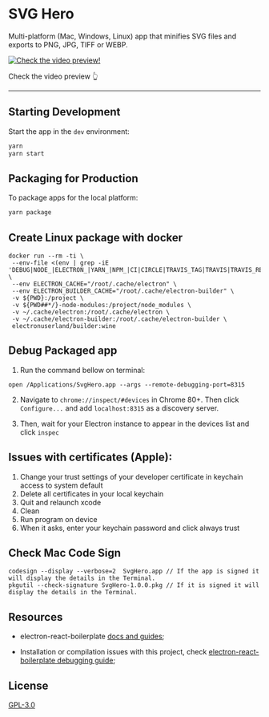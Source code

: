 # SVG Hero

Multi-platform (Mac, Windows, Linux) app that minifies SVG files and exports to PNG, JPG, TIFF or WEBP.

[![Check the video preview!](https://img.youtube.com/vi/MTGt5tQc-vo/0.jpg)](https://www.youtube.com/watch?v=MTGt5tQc-vo 'Check the video preview!')

Check the video preview 👆

---

## Starting Development

Start the app in the `dev` environment:

```bash
yarn
yarn start
```

## Packaging for Production

To package apps for the local platform:

```bash
yarn package
```

## Create Linux package with docker

```
docker run --rm -ti \
 --env-file <(env | grep -iE 'DEBUG|NODE_|ELECTRON_|YARN_|NPM_|CI|CIRCLE|TRAVIS_TAG|TRAVIS|TRAVIS_REPO_|TRAVIS_BUILD_|TRAVIS_BRANCH|TRAVIS_PULL_REQUEST_|APPVEYOR_|CSC_|GH_|GITHUB_|BT_|AWS_|STRIP|BUILD_') \
 --env ELECTRON_CACHE="/root/.cache/electron" \
 --env ELECTRON_BUILDER_CACHE="/root/.cache/electron-builder" \
 -v ${PWD}:/project \
 -v ${PWD##*/}-node-modules:/project/node_modules \
 -v ~/.cache/electron:/root/.cache/electron \
 -v ~/.cache/electron-builder:/root/.cache/electron-builder \
 electronuserland/builder:wine
```

## Debug Packaged app

1. Run the command bellow on terminal:

```
open /Applications/SvgHero.app --args --remote-debugging-port=8315
```

2. Navigate to `chrome://inspect/#devices` in Chrome 80+. Then click `Configure...` and add `localhost:8315` as a discovery server.

3. Then, wait for your Electron instance to appear in the devices list and click `inspec`

## Issues with certificates (Apple):

1. Change your trust settings of your developer certificate in keychain access to system default
2. Delete all certificates in your local keychain
3. Quit and relaunch xcode
4. Clean
5. Run program on device
6. When it asks, enter your keychain password and click always trust

## Check Mac Code Sign

```
codesign --display --verbose=2  SvgHero.app // If the app is signed it will display the details in the Terminal.
pkgutil --check-signature SvgHero-1.0.0.pkg // If it is signed it will display the details in the Terminal.
```

## Resources

- electron-react-boilerplate [docs and guides](https://electron-react-boilerplate.js.org/docs/installation);

- Installation or compilation issues with this project, check [electron-react-boilerplate debugging guide](https://github.com/electron-react-boilerplate/electron-react-boilerplate/issues/400);

## License

[GPL-3.0](https://github.com/ricardodantas/svghero-app/blob/master/LICENSE)
